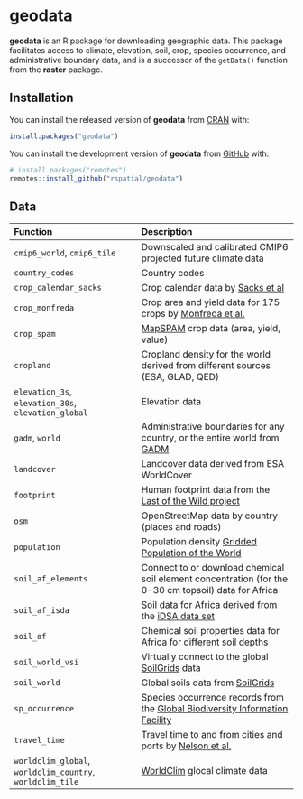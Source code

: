 
# geodata

<!-- badges: start -->
<!-- badges: end -->

**geodata** is an R package for downloading geographic data.
This package facilitates access to climate, elevation, soil, crop, species occurrence, and administrative boundary data, and is a successor of the `getData()` function from the **raster** package.

## Installation

You can install the released version of **geodata** from [CRAN](https://CRAN.R-project.org) with:

``` r
install.packages("geodata")
```

You can install the development version of **geodata** from [GitHub](https://github.com/) with:

``` r
# install.packages("remotes")
remotes::install_github("rspatial/geodata")
```

## Data 

|Function                        |Description                                                                                                     |
|:---------------------------------------------------------------|:---------------------------------------------------------------------------------------------------------------|
|`cmip6_world`, `cmip6_tile`  |Downscaled and calibrated CMIP6 projected future climate data                            |
|`country_codes`                |Country codes                                                                |
|`crop_calendar_sacks`          |Crop calendar data by [Sacks et al](https://sage.nelson.wisc.edu/data-and-models/datasets/crop-calendar-dataset/)     |
|`crop_monfreda`                |Crop area and yield data for 175 crops by [Monfreda et al.](http:://www.earthstat.org/harvested-area-yield-175-crops/)    |
|`crop_spam`                    |[MapSPAM](https://www.mapspam.info/data/) crop data (area, yield, value)     |
|`cropland`                       |Cropland density for the world derived from different sources (ESA, GLAD, QED) |
|`elevation_3s`, `elevation_30s`, `elevation_global`       |Elevation data                                                                  |
|`gadm`, `world`              |Administrative boundaries for any country, or the entire world from [GADM](https://gadm.org)      |
|`landcover`                    |Landcover data derived from ESA WorldCover |
|`footprint`                    |Human footprint data from the [Last of the Wild project](https://sedac.ciesin.columbia.edu/data/collection/wildareas-v3) |
|`osm`                          |OpenStreetMap data by country (places and roads) |
|`population`                   |Population density [Gridded Population of the World](http://sedac.ciesin.columbia.edu/data/collection/gpw-v4/documentation)    |
|`soil_af_elements`             |Connect to or download chemical soil element concentration (for the 0-30 cm topsoil) data for Africa  |
|`soil_af_isda`                 |Soil data for Africa derived from the [iDSA data set](https://envirometrix.nl/isdasoil-open-soil-data-for-africa/)   |
|`soil_af`                      |Chemical soil properties data for Africa for different soil depths                                     |
|`soil_world_vsi`               |Virtually connect to the global [SoilGrids](https://www.isric.org/explore/soilgrids) data        |
|`soil_world`                   |Global soils data from [SoilGrids](https://www.isric.org/explore/soilgrids)          |
|`sp_occurrence`                |Species occurrence records from the [Global Biodiversity Information Facility](https::/www.gbif.org) |
|`travel_time`                  |Travel time to and from cities and ports by [Nelson et al.](https://www.nature.com/articles/s41597-019-0265-5)   |
|`worldclim_global`, `worldclim_country`, `worldclim_tile` |[WorldClim](https://worldclim.org) glocal climate data     |

